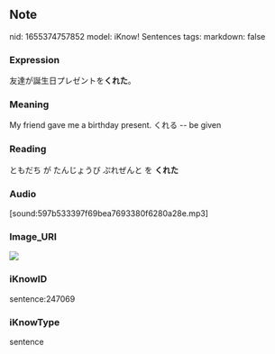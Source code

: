 ## Note
nid: 1655374757852
model: iKnow! Sentences
tags: 
markdown: false

### Expression
友達が誕生日プレゼントを<b>くれた</b>。

### Meaning
My friend gave me a birthday present.
くれる -- be given

### Reading
ともだち が たんじょうび ぷれぜんと を <b>くれた</b>

### Audio
[sound:597b533397f69bea7693380f6280a28e.mp3]

### Image_URI
<img src="29ed8ba88f54d45e4d75aba3746c51e7.jpg">

### iKnowID
sentence:247069

### iKnowType
sentence
